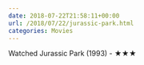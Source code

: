 ```yaml
---
date: 2018-07-22T21:58:11+00:00
url: /2018/07/22/jurassic-park.html
categories: Movies
---
```

Watched Jurassic Park (1993) - ★★★




